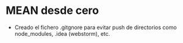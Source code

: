 # MEAN desde cero

- Creado el fichero .gitgnore para evitar push de directorios como node_modules, .idea (webstorm), etc.


